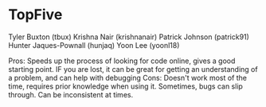 # TopFive
Tyler Buxton (tbux)
Krishna Nair (krishnanair)
Patrick Johnson (patrick91)
Hunter Jaques-Pownall (hunjaq)
Yoon Lee (yoonl18)

Pros: Speeds up the process of looking for code online, gives a good starting point. IF you are lost, it can be great for getting an understanding of a problem, and can help with debugging
Cons: Doesn't work most of the time, requires prior knowledge when using it. Sometimes, bugs can slip through. Can be inconsistent at times.
